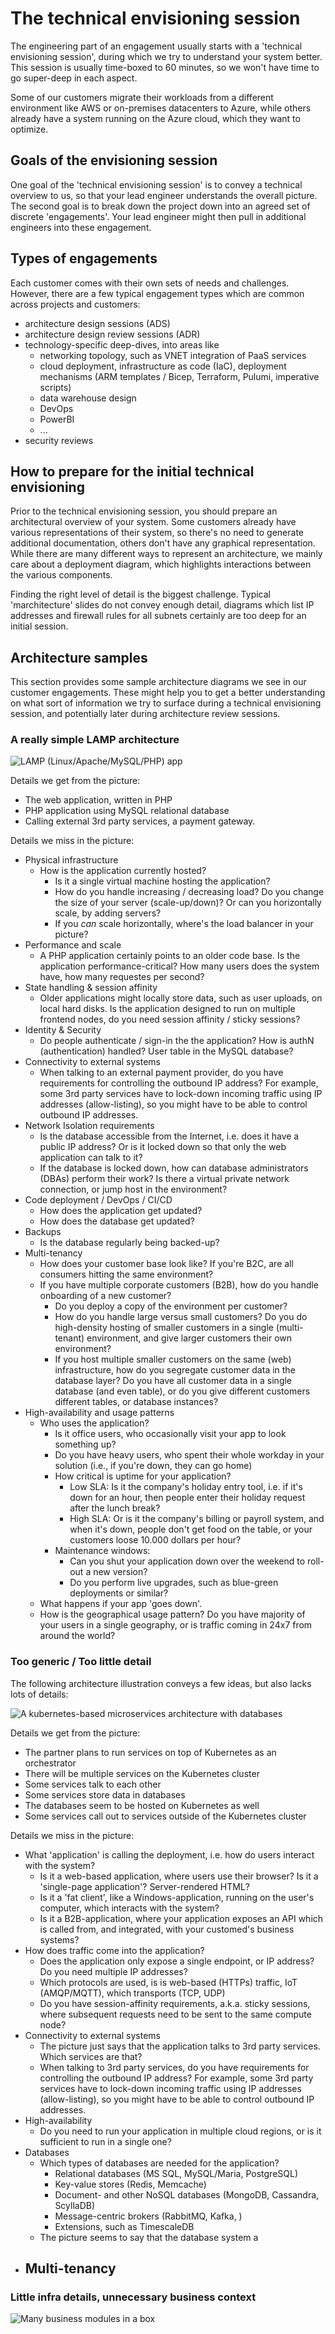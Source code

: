 # The technical envisioning session

The engineering part of an engagement usually starts with a 'technical envisioning session', during which we try to understand your system better. This session is usually time-boxed to 60 minutes, so we won't have time to go super-deep in each aspect. 

Some of our customers migrate their workloads from a different environment like AWS or on-premises datacenters to Azure, while others already have a system running on the Azure cloud, which they want to optimize. 

## Goals of the envisioning session

One goal of the 'technical envisioning session' is to convey a technical overview to us, so that your lead engineer understands the overall picture. The second goal is to break down the project down into an agreed set of discrete 'engagements'. Your lead engineer might then pull in additional engineers into these engagement.  

## Types of engagements

Each customer comes with their own sets of needs and challenges. However, there are a few typical engagement types which are common across projects and customers:

- architecture design sessions (ADS)
- architecture design review sessions (ADR)
- technology-specific deep-dives, into areas like
  - networking topology, such as VNET integration of PaaS services
  - cloud deployment, infrastructure as code (IaC), deployment mechanisms (ARM templates / Bicep, Terraform,  Pulumi, imperative scripts)
  - data warehouse design
  - DevOps
  - PowerBI
  - ...
- security reviews

## How to prepare for the initial technical envisioning

Prior to the technical envisioning session, you should prepare an architectural overview of your system. Some customers already have various representations of their system, so there's no need to generate additional documentation, others don't have any graphical representation. While there are many different ways to represent an architecture, we mainly care about a deployment diagram, which highlights interactions between the various components. 

Finding the right level of detail is the biggest challenge. Typical 'marchitecture' slides do not convey enough detail, diagrams which list IP addresses and firewall rules for all subnets certainly are too deep for an initial session.

## Architecture samples

This section provides some sample architecture diagrams we see in our customer engagements. These might help you to get a better understanding on what sort of information we try to surface during a technical envisioning session, and potentially later during architecture review sessions.

### A really simple LAMP architecture

![LAMP (Linux/Apache/MySQL/PHP) app](img/architecture_php_mysql.svg)

Details we get from the picture: 

- The web application, written in PHP
- PHP application using MySQL relational database
- Calling external 3rd party services, a payment gateway. 

Details we miss in the picture:

- Physical infrastructure
  - How is the application currently hosted? 
    - Is it a single virtual machine hosting the application? 
    - How do you handle increasing / decreasing load? Do you change the size of your server (scale-up/down)? Or can you horizontally scale, by adding servers? 
    - If you *can* scale horizontally, where's the load balancer in your picture?
- Performance and scale
  - A PHP application certainly points to an older code base. Is the application performance-critical? How many users does the system have, how many requestes per second?
- State handling & session affinity
  - Older applications might locally store data, such as user uploads, on local hard disks. Is the application designed to run on multiple frontend nodes, do you need session affinity / sticky sessions?
- Identity & Security
  - Do people authenticate / sign-in the the application? How is authN (authentication) handled? User table in the MySQL database?
- Connectivity to external systems
  - When talking to an external payment provider, do you have requirements for controlling the outbound IP address? For example, some 3rd party services have to lock-down incoming traffic using IP addresses (allow-listing), so you might have to be able to control outbound IP addresses.
- Network Isolation requirements
  - Is the database accessible from the Internet, i.e. does it have a public IP address? Or is it locked down so that only the web application can talk to it?
  - If the database is locked down, how can database administrators (DBAs) perform their work? Is there a virtual private network connection, or jump host in the environment?
- Code deployment / DevOps / CI/CD
  - How does the application get updated?
  - How does the database get updated?
- Backups
  - Is the database regularly being backed-up?
- Multi-tenancy
  - How does your customer base look like? If you're B2C, are all consumers hitting the same environment?
  - If you have multiple corporate customers (B2B), how do you handle onboarding of a new customer? 
    - Do you deploy a copy of the environment per customer? 
    - How do you handle large versus small customers? Do you do high-density hosting of smaller customers in a single (multi-tenant) environment, and give larger customers their own environment?
    - If you host multiple smaller customers on the same (web) infrastructure, how do you segregate customer data in the database layer? Do you have all customer data in a single database (and even table), or do you give different customers different tables, or database instances?
- High-availability and usage patterns
  - Who uses the application? 
    - Is it office users, who occasionally visit your app to look something up?
    - Do you have heavy users, who spent their whole workday in your solution (i.e., if you're down, they can go home)
    - How critical is uptime for your application? 
      - Low SLA: Is it the company's holiday entry tool, i.e. if it's down for an hour, then people enter their holiday request after the lunch break?
      - High SLA: Or is it the company's billing or payroll system, and when it's down, people don't get food on the table, or your customers loose 10.000 dollars per hour?
    - Maintenance windows: 
      - Can you shut your application down over the weekend to roll-out a new version? 
      - Do you perform live upgrades, such as blue-green deployments or similar?
  - What happens if your app 'goes down'. 
  - How is the geographical usage pattern? Do you have majority of your users in a single geography, or is traffic coming in 24x7 from around the world?

### Too generic / Too little detail

The following architecture illustration conveys a few ideas, but also lacks lots of details:

![A kubernetes-based microservices architecture with databases](img/architecture_generic_k8s.svg)

Details we get from the picture: 

- The partner plans to run services on top of Kubernetes as an orchestrator
- There will be multiple services on the Kubernetes cluster
- Some services talk to each other
- Some services store data in databases
- The databases seem to be hosted on Kubernetes as well
- Some services call out to services outside of the Kubernetes cluster

Details we miss in the picture:

- What 'application' is calling the deployment, i.e. how do users interact with the system? 
  - Is it a web-based application, where users use their browser? Is it a 'single-page application'? Server-rendered HTML?
  - Is it a 'fat client', like a Windows-application, running on the user's computer, which interacts with the system?
  - Is it a B2B-application, where your application exposes an API which is called from, and integrated, with your customed's business systems?
- How does traffic come into the application? 
  - Does the application only expose a single endpoint, or IP address? Do you need multiple IP addresses?
  - Which protocols are used, is is web-based (HTTPs) traffic, IoT (AMQP/MQTT), which transports (TCP, UDP)
  - Do you have session-affinity requirements, a.k.a. sticky sessions, where subsequent requests need to be sent to the same compute node?
- Connectivity to external systems
  - The picture just says that the application talks to 3rd party services. Which services are that?
  - When talking to 3rd party services, do you have requirements for controlling the outbound IP address? For example, some 3rd party services have to lock-down incoming traffic using IP addresses (allow-listing), so you might have to be able to control outbound IP addresses.
- High-availability
  - Do you need to run your application in multiple cloud regions, or is it sufficient to run in a single one? 
- Databases
  - Which types of databases are needed for the application? 
    - Relational databases (MS SQL, MySQL/Maria, PostgreSQL)
    - Key-value stores (Redis, Memcache)
    - Document- and other NoSQL databases (MongoDB, Cassandra, ScyllaDB)
    - Message-centric brokers (RabbitMQ, Kafka, )
    - Extensions, such as TimescaleDB
  - The picture seems to say that the database system a
- Multi-tenancy
  - 

### Little infra details, unnecessary business context

![Many business modules in a box](img/architecture_business_centered.svg)

